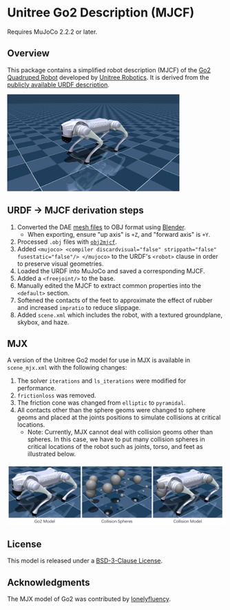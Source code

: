 # Unitree Go2 Description (MJCF)

Requires MuJoCo 2.2.2 or later.

## Overview

This package contains a simplified robot description (MJCF) of the [Go2
Quadruped Robot](https://www.unitree.com/go2/) developed by [Unitree
Robotics](https://www.unitree.com/). It is derived from the [publicly available
URDF
description](https://github.com/unitreerobotics/unitree_ros/tree/master/robots/go2_description).

<p float="left">
  <img src="go2.png" width="400">
</p>

## URDF → MJCF derivation steps

1. Converted the DAE [mesh
   files](https://github.com/unitreerobotics/unitree_ros/tree/master/robots/go2_description/meshes) to OBJ format using [Blender](https://www.blender.org/).
   - When exporting, ensure "up axis" is `+Z`, and "forward axis" is `+Y`.
2. Processed `.obj` files with [`obj2mjcf`](https://github.com/kevinzakka/obj2mjcf).
3. Added `<mujoco> <compiler discardvisual="false" strippath="false" fusestatic="false"/> </mujoco>` to the URDF's
   `<robot>` clause in order to preserve visual geometries.
4. Loaded the URDF into MuJoCo and saved a corresponding MJCF.
5. Added a `<freejoint/>` to the base.
6. Manually edited the MJCF to extract common properties into the `<default>` section.
7. Softened the contacts of the feet to approximate the effect of rubber and
   increased `impratio` to reduce slippage.
8. Added `scene.xml` which includes the robot, with a textured groundplane, skybox, and haze.

## MJX

A version of the Unitree Go2 model for use in MJX is available in `scene_mjx.xml` with the following changes:

1. The solver `iterations` and `ls_iterations` were modified for performance.
2. `frictionloss` was removed.
3. The friction cone was changed from `elliptic` to `pyramidal`.
4. All contacts other than the sphere geoms were changed to sphere geoms and placed at the joints positions to simulate collisions at critical locations.
   - Note: Currently, MJX cannot deal with collision geoms other than spheres. In this case, we have to put many collision spheres in critical locations of the robot such as joints, torso, and feet as illustrated below.

<p float="left">
  <img src="go2_mjx.png" width="800">
</p>

## License

This model is released under a [BSD-3-Clause License](LICENSE).

## Acknowledgments

The MJX model of Go2 was contributed by [lonelyfluency](https://github.com/lonelyfluency).
